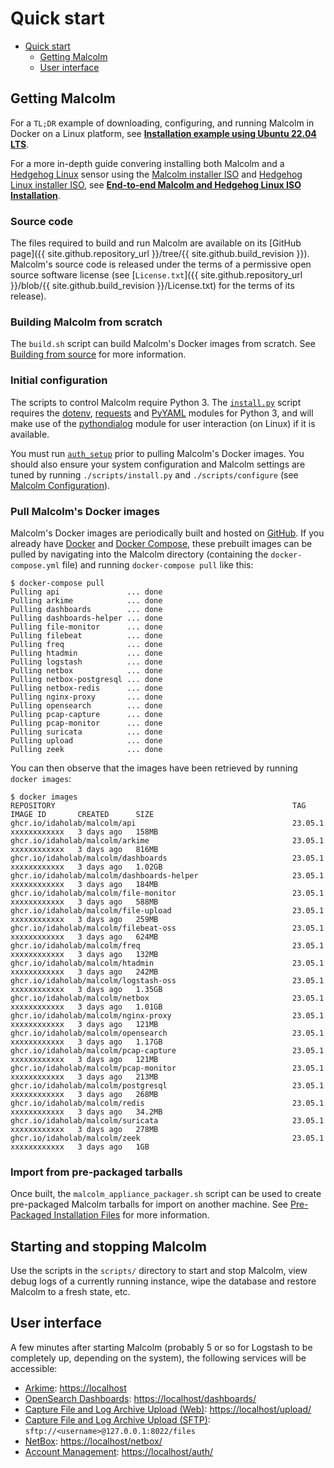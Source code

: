 # <a name="QuickStart"></a>Quick start

* [Quick start](#QuickStart)
    - [Getting Malcolm](#GetMalcolm)
    - [User interface](#UserInterfaceURLs)

## <a name="GetMalcolm"></a>Getting Malcolm

For a `TL;DR` example of downloading, configuring, and running Malcolm in Docker on a Linux platform, see **[Installation example using Ubuntu 22.04 LTS](ubuntu-install-example.md#InstallationExample)**.

For a more in-depth guide convering installing both Malcolm and a [Hedgehog Linux](hedgehog.md) sensor using the [Malcolm installer ISO](malcolm-iso.md#ISO) and [Hedgehog Linux installer ISO](hedgehog-installation.md#HedgehogInstallation), see **[End-to-end Malcolm and Hedgehog Linux ISO Installation](malcolm-hedgehog-e2e-iso-install.md#InstallationExample)**.

### Source code

The files required to build and run Malcolm are available on its [GitHub page]({{ site.github.repository_url }}/tree/{{ site.github.build_revision }}). Malcolm's source code is released under the terms of a permissive open source software license (see [`License.txt`]({{ site.github.repository_url }}/blob/{{ site.github.build_revision }}/License.txt)  for the terms of its release).

### Building Malcolm from scratch

The `build.sh` script can build Malcolm's Docker images from scratch. See [Building from source](development.md#Build) for more information.

### Initial configuration

The scripts to control Malcolm require Python 3. The [`install.py`](malcolm-config.md#ConfigAndTuning) script requires the [dotenv](https://github.com/theskumar/python-dotenv), [requests](https://docs.python-requests.org/en/latest/) and [PyYAML](https://pyyaml.org/) modules for Python 3, and will make use of the [pythondialog](https://pythondialog.sourceforge.io/) module for user interaction (on Linux) if it is available.

You must run [`auth_setup`](authsetup.md#AuthSetup) prior to pulling Malcolm's Docker images. You should also ensure your system configuration and Malcolm settings are tuned by running `./scripts/install.py` and `./scripts/configure` (see [Malcolm Configuration](malcolm-config.md#ConfigAndTuning)).
    
### Pull Malcolm's Docker images

Malcolm's Docker images are periodically built and hosted on [GitHub](https://github.com/orgs/idaholab/packages?repo_name=Malcolm). If you already have [Docker](https://www.docker.com/) and [Docker Compose](https://docs.docker.com/compose/), these prebuilt images can be pulled by navigating into the Malcolm directory (containing the `docker-compose.yml` file) and running `docker-compose pull` like this:
```
$ docker-compose pull
Pulling api               ... done
Pulling arkime            ... done
Pulling dashboards        ... done
Pulling dashboards-helper ... done
Pulling file-monitor      ... done
Pulling filebeat          ... done
Pulling freq              ... done
Pulling htadmin           ... done
Pulling logstash          ... done
Pulling netbox            ... done
Pulling netbox-postgresql ... done
Pulling netbox-redis      ... done
Pulling nginx-proxy       ... done
Pulling opensearch        ... done
Pulling pcap-capture      ... done
Pulling pcap-monitor      ... done
Pulling suricata          ... done
Pulling upload            ... done
Pulling zeek              ... done
```

You can then observe that the images have been retrieved by running `docker images`:
```
$ docker images
REPOSITORY                                                     TAG               IMAGE ID       CREATED      SIZE
ghcr.io/idaholab/malcolm/api                                   23.05.1           xxxxxxxxxxxx   3 days ago   158MB
ghcr.io/idaholab/malcolm/arkime                                23.05.1           xxxxxxxxxxxx   3 days ago   816MB
ghcr.io/idaholab/malcolm/dashboards                            23.05.1           xxxxxxxxxxxx   3 days ago   1.02GB
ghcr.io/idaholab/malcolm/dashboards-helper                     23.05.1           xxxxxxxxxxxx   3 days ago   184MB
ghcr.io/idaholab/malcolm/file-monitor                          23.05.1           xxxxxxxxxxxx   3 days ago   588MB
ghcr.io/idaholab/malcolm/file-upload                           23.05.1           xxxxxxxxxxxx   3 days ago   259MB
ghcr.io/idaholab/malcolm/filebeat-oss                          23.05.1           xxxxxxxxxxxx   3 days ago   624MB
ghcr.io/idaholab/malcolm/freq                                  23.05.1           xxxxxxxxxxxx   3 days ago   132MB
ghcr.io/idaholab/malcolm/htadmin                               23.05.1           xxxxxxxxxxxx   3 days ago   242MB
ghcr.io/idaholab/malcolm/logstash-oss                          23.05.1           xxxxxxxxxxxx   3 days ago   1.35GB
ghcr.io/idaholab/malcolm/netbox                                23.05.1           xxxxxxxxxxxx   3 days ago   1.01GB
ghcr.io/idaholab/malcolm/nginx-proxy                           23.05.1           xxxxxxxxxxxx   3 days ago   121MB
ghcr.io/idaholab/malcolm/opensearch                            23.05.1           xxxxxxxxxxxx   3 days ago   1.17GB
ghcr.io/idaholab/malcolm/pcap-capture                          23.05.1           xxxxxxxxxxxx   3 days ago   121MB
ghcr.io/idaholab/malcolm/pcap-monitor                          23.05.1           xxxxxxxxxxxx   3 days ago   213MB
ghcr.io/idaholab/malcolm/postgresql                            23.05.1           xxxxxxxxxxxx   3 days ago   268MB
ghcr.io/idaholab/malcolm/redis                                 23.05.1           xxxxxxxxxxxx   3 days ago   34.2MB
ghcr.io/idaholab/malcolm/suricata                              23.05.1           xxxxxxxxxxxx   3 days ago   278MB
ghcr.io/idaholab/malcolm/zeek                                  23.05.1           xxxxxxxxxxxx   3 days ago   1GB
```

### Import from pre-packaged tarballs

Once built, the `malcolm_appliance_packager.sh` script can be used to create pre-packaged Malcolm tarballs for import on another machine. See [Pre-Packaged Installation Files](development.md#Packager) for more information.

## Starting and stopping Malcolm

Use the scripts in the `scripts/` directory to start and stop Malcolm, view debug logs of a currently running
instance, wipe the database and restore Malcolm to a fresh state, etc.

## <a name="UserInterfaceURLs"></a>User interface

A few minutes after starting Malcolm (probably 5 or so for Logstash to be completely up, depending on the system), the following services will be accessible:

* [Arkime](https://arkime.com/): [https://localhost](https://localhost)
* [OpenSearch Dashboards](https://opensearch.org/docs/latest/dashboards/index/): [https://localhost/dashboards/](https://localhost/dashboards/)
* [Capture File and Log Archive Upload (Web)](upload.md#Upload): [https://localhost/upload/](https://localhost/upload/)
* [Capture File and Log Archive Upload (SFTP)](upload.md#Upload): `sftp://<username>@127.0.0.1:8022/files`
* [NetBox](asset-interaction-analysis.md#AssetInteractionAnalysis): [https://localhost/netbox/](https://localhost/netbox/)
* [Account Management](authsetup.md#AuthBasicAccountManagement): [https://localhost/auth/](https://localhost/auth/)